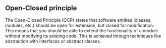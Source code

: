 ## Open-Closed principle

The Open-Closed Principle (OCP) states that software entities (classes, modules, etc.) should be open for extension, but closed for modification. This means that you should be able to extend the functionality of a module without modifying its existing code. This is achieved through techniques like abstraction with interfaces or abstract classes.
